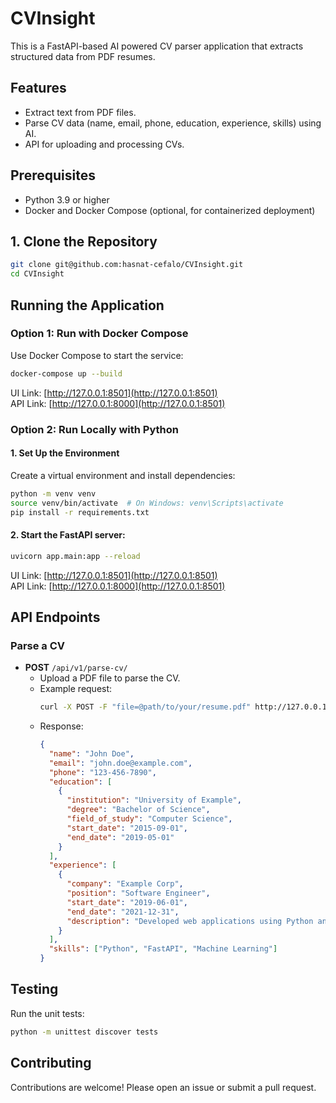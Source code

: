 # CVInsight

This is a FastAPI-based AI powered CV parser application that extracts structured data from PDF resumes.

## Features
- Extract text from PDF files.
- Parse CV data (name, email, phone, education, experience, skills) using AI.
- API for uploading and processing CVs.

## Prerequisites
- Python 3.9 or higher
- Docker and Docker Compose (optional, for containerized deployment)


## 1. Clone the Repository
```bash
git clone git@github.com:hasnat-cefalo/CVInsight.git
cd CVInsight
```

## Running the Application

### Option 1: Run with **Docker Compose**
Use Docker Compose to start the service:
```bash
docker-compose up --build
```
UI Link: [http://127.0.0.1:8501](http://127.0.0.1:8501) <br>
API Link: [http://127.0.0.1:8000](http://127.0.0.1:8501)

### Option 2: Run Locally with Python
#### 1. Set Up the Environment
Create a virtual environment and install dependencies:
```bash
python -m venv venv
source venv/bin/activate  # On Windows: venv\Scripts\activate
pip install -r requirements.txt
```
#### 2. Start the FastAPI server:
```bash
uvicorn app.main:app --reload
```
UI Link: [http://127.0.0.1:8501](http://127.0.0.1:8501) <br>
API Link: [http://127.0.0.1:8000](http://127.0.0.1:8501)


## API Endpoints

### Parse a CV
- **POST** `/api/v1/parse-cv/`
  - Upload a PDF file to parse the CV.
  - Example request:
    ```bash
    curl -X POST -F "file=@path/to/your/resume.pdf" http://127.0.0.1:80/api/v1/parse-cv/
    ```
  - Response:
    ```json
    {
      "name": "John Doe",
      "email": "john.doe@example.com",
      "phone": "123-456-7890",
      "education": [
        {
          "institution": "University of Example",
          "degree": "Bachelor of Science",
          "field_of_study": "Computer Science",
          "start_date": "2015-09-01",
          "end_date": "2019-05-01"
        }
      ],
      "experience": [
        {
          "company": "Example Corp",
          "position": "Software Engineer",
          "start_date": "2019-06-01",
          "end_date": "2021-12-31",
          "description": "Developed web applications using Python and FastAPI."
        }
      ],
      "skills": ["Python", "FastAPI", "Machine Learning"]
    }
    ```

## Testing
Run the unit tests:
```bash
python -m unittest discover tests
```

## Contributing
Contributions are welcome! Please open an issue or submit a pull request.
